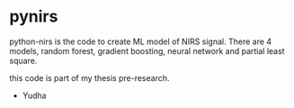 # pynirs
python-nirs is the code to create ML model of NIRS signal. There are 4 models, random forest, gradient boosting, neural network and partial least square.

this code is part of my thesis pre-research.

- Yudha
